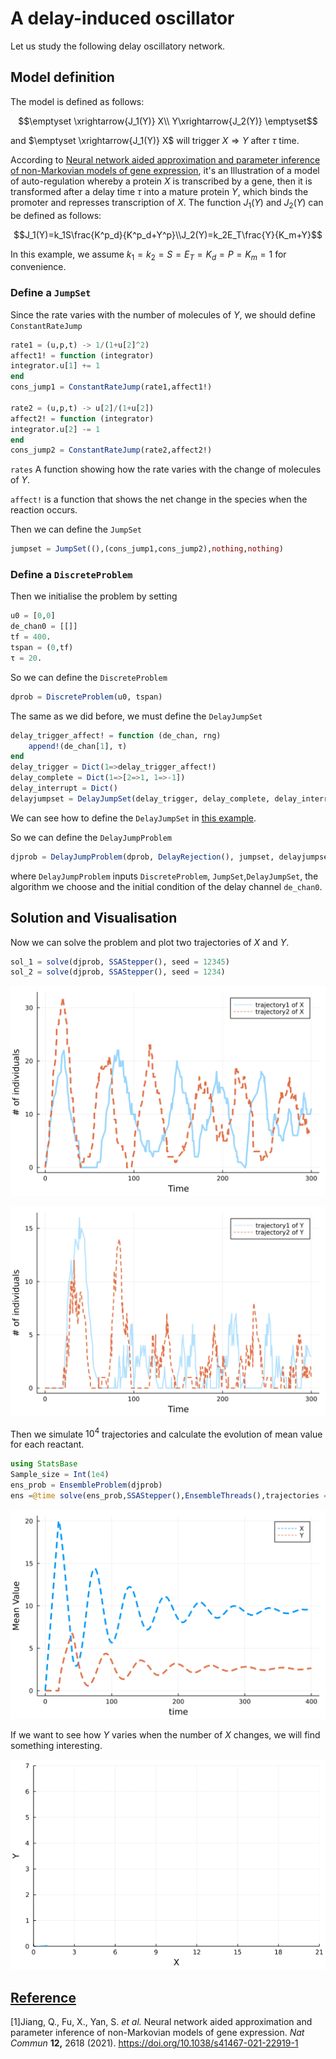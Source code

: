 # A delay-induced oscillator
Let us study the following delay oscillatory network.
## Model definition

The model is defined as follows:
```math
\emptyset \xrightarrow{J_1(Y)} X\\
 Y\xrightarrow{J_2(Y)} \emptyset
```
and $\emptyset \xrightarrow{J_1(Y)} X$ will trigger $X\Rightarrow Y$ after $\tau$ time.

According to [Neural network aided approximation and parameter inference of non-Markovian models of gene expression](https://www.nature.com/articles/s41467-021-22919-1), it's an Illustration of a model of auto-regulation whereby a protein $X$ is transcribed by a gene, then it is transformed after a delay time $\tau$ into a mature protein $Y$, which binds the promoter and represses transcription of $X$. The function $J_1(Y)$ and $J_2(Y)$ can be defined as follows:
```math
J_1(Y)=k_1S\frac{K^p_d}{K^p_d+Y^p}\\J_2(Y)=k_2E_T\frac{Y}{K_m+Y}
```
In this example, we assume $k_1=k_2=S=E_T=K_d=P=K_m=1$ for convenience.

### Define a `JumpSet`

Since the rate varies with the number of molecules of $Y$, we should define `ConstantRateJump`

```julia
rate1 = (u,p,t) -> 1/(1+u[2]^2)
affect1! = function (integrator)
integrator.u[1] += 1
end
cons_jump1 = ConstantRateJump(rate1,affect1!)

rate2 = (u,p,t) -> u[2]/(1+u[2])
affect2! = function (integrator)
integrator.u[2] -= 1
end
cons_jump2 = ConstantRateJump(rate2,affect2!)
```

`rates` A function showing how the rate varies with the change of molecules of $Y$.

`affect!` is a function that shows the net change in the species when the reaction occurs.

Then we can define the `JumpSet`

```julia
jumpset = JumpSet((),(cons_jump1,cons_jump2),nothing,nothing)
```

### Define a `DiscreteProblem`

Then we initialise the problem by setting

```julia
u0 = [0,0]
de_chan0 = [[]]
tf = 400.
tspan = (0,tf)
τ = 20.
```

So we can define the `DiscreteProblem`

```julia
dprob = DiscreteProblem(u0, tspan)
```

The same as we did before, we must define the `DelayJumpSet`

```julia
delay_trigger_affect! = function (de_chan, rng)
    append!(de_chan[1], τ)
end
delay_trigger = Dict(1=>delay_trigger_affect!)
delay_complete = Dict(1=>[2=>1, 1=>-1])
delay_interrupt = Dict()
delayjumpset = DelayJumpSet(delay_trigger, delay_complete, delay_interrupt)
```

We can see how to define the  `DelayJumpSet` in [this example](https://palmtree2013.github.io/DelaySSAdocs.jl/dev/tutorials/bursty/).

So we can define the `DelayJumpProblem`

```julia
djprob = DelayJumpProblem(dprob, DelayRejection(), jumpset, delayjumpset, de_chan0, save_positions=(true,true))
```

where `DelayJumpProblem` inputs `DiscreteProblem`, `JumpSet`,`DelayJumpSet`, the algorithm we choose and the initial condition of the delay channel `de_chan0`.

## Solution and Visualisation

Now we can solve the problem and plot two trajectories of $X$ and $Y$.

```julia
sol_1 = solve(djprob, SSAStepper(), seed = 12345)
sol_2 = solve(djprob, SSAStepper(), seed = 1234)
```

![oscillator1](../assets/oscillator1.svg)

![oscillator2](../assets/oscillator2.svg)

Then we simulate $10^4$ trajectories and calculate the evolution of mean value for each reactant.

```julia
using StatsBase
Sample_size = Int(1e4)
ens_prob = EnsembleProblem(djprob)
ens =@time solve(ens_prob,SSAStepper(),EnsembleThreads(),trajectories = Sample_size, saveat = .1, save_delay_channel =false)
```
![oscillator3](../assets/oscillator3.svg)


If we want to see how $Y$ varies when the number of $X$ changes, we will find something interesting.

![oscillator4](../assets/oscillator4.gif)

## [Reference](https://palmtree2013.github.io/DelaySSAdocs.jl/dev/tutorials/delay_degradation/#Reference)

[1]Jiang, Q., Fu, X., Yan, S. *et al.* Neural network aided approximation and parameter inference of non-Markovian models of gene expression. *Nat Commun* **12,** 2618 (2021). https://doi.org/10.1038/s41467-021-22919-1

